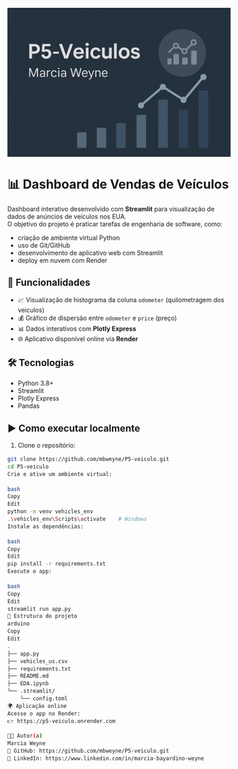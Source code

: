 ![Banner do Projeto](Banner.png)

# 📊 Dashboard de Vendas de Veículos

Dashboard interativo desenvolvido com **Streamlit** para visualização de dados de anúncios de veículos nos EUA.  
O objetivo do projeto é praticar tarefas de engenharia de software, como:  
- criação de ambiente virtual Python  
- uso de Git/GitHub  
- desenvolvimento de aplicativo web com Streamlit  
- deploy em nuvem com Render  

## 🚗 Funcionalidades

- 📈 Visualização de histograma da coluna `odometer` (quilometragem dos veículos)
- 💰 Gráfico de dispersão entre `odometer` e `price` (preço)
- 📊 Dados interativos com **Plotly Express**
- 🌐 Aplicativo disponível online via **Render**

## 🛠️ Tecnologias

- Python 3.8+
- Streamlit
- Plotly Express
- Pandas

## ▶️ Como executar localmente

1. Clone o repositório:

```bash
git clone https://github.com/mbweyne/P5-veiculo.git
cd P5-veiculo
Crie e ative um ambiente virtual:

bash
Copy
Edit
python -m venv vehicles_env
.\vehicles_env\Scripts\activate    # Windows
Instale as dependências:

bash
Copy
Edit
pip install -r requirements.txt
Execute o app:

bash
Copy
Edit
streamlit run app.py
📂 Estrutura do projeto
arduino
Copy
Edit
.
├── app.py
├── vehicles_us.csv
├── requirements.txt
├── README.md
├── EDA.ipynb
└── .streamlit/
    └── config.toml
🌍 Aplicação online
Acesse o app no Render:
👉 https://p5-veiculo.onrender.com

👩‍💻 Autor(a)
Marcia Weyne
🔗 GitHub: https://github.com/mbweyne/P5-veiculo.git
🔗 LinkedIn: https://www.linkedin.com/in/marcia-bayardino-weyne